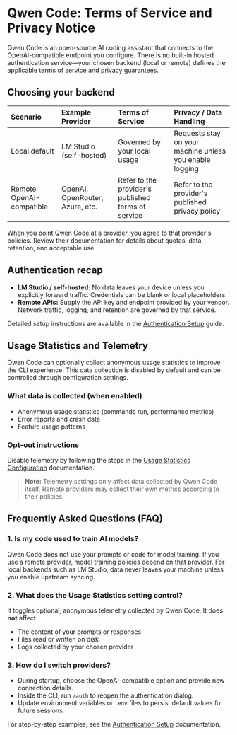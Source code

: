 # Qwen Code: Terms of Service and Privacy Notice

Qwen Code is an open-source AI coding assistant that connects to the OpenAI-compatible endpoint you configure. There is no built-in hosted authentication service—your chosen backend (local or remote) defines the applicable terms of service and privacy guarantees.

## Choosing your backend

| Scenario                | Example Provider                 | Terms of Service                                   | Privacy / Data Handling                                 |
| :---------------------- | :------------------------------- | :------------------------------------------------- | :------------------------------------------------------ |
| Local default           | LM Studio (self-hosted)          | Governed by your local usage                       | Requests stay on your machine unless you enable logging |
| Remote OpenAI-compatible | OpenAI, OpenRouter, Azure, etc. | Refer to the provider's published terms of service | Refer to the provider's published privacy policy        |

When you point Qwen Code at a provider, you agree to that provider's policies. Review their documentation for details about quotas, data retention, and acceptable use.

## Authentication recap

- **LM Studio / self-hosted:** No data leaves your device unless you explicitly forward traffic. Credentials can be blank or local placeholders.
- **Remote APIs:** Supply the API key and endpoint provided by your vendor. Network traffic, logging, and retention are governed by that service.

Detailed setup instructions are available in the [Authentication Setup](./cli/authentication.md) guide.

## Usage Statistics and Telemetry

Qwen Code can optionally collect anonymous usage statistics to improve the CLI experience. This data collection is disabled by default and can be controlled through configuration settings.

### What data is collected (when enabled)

- Anonymous usage statistics (commands run, performance metrics)
- Error reports and crash data
- Feature usage patterns

### Opt-out instructions

Disable telemetry by following the steps in the [Usage Statistics Configuration](./cli/configuration.md#usage-statistics) documentation.

> **Note:** Telemetry settings only affect data collected by Qwen Code itself. Remote providers may collect their own metrics according to their policies.

## Frequently Asked Questions (FAQ)

### 1. Is my code used to train AI models?

Qwen Code does not use your prompts or code for model training. If you use a remote provider, model training policies depend on that provider. For local backends such as LM Studio, data never leaves your machine unless you enable upstream syncing.

### 2. What does the Usage Statistics setting control?

It toggles optional, anonymous telemetry collected by Qwen Code. It does **not** affect:

- The content of your prompts or responses
- Files read or written on disk
- Logs collected by your chosen provider

### 3. How do I switch providers?

- During startup, choose the OpenAI-compatible option and provide new connection details.
- Inside the CLI, run `/auth` to reopen the authentication dialog.
- Update environment variables or `.env` files to persist default values for future sessions.

For step-by-step examples, see the [Authentication Setup](./cli/authentication.md) documentation.
